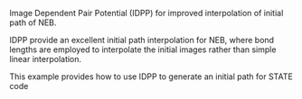 
Image Dependent Pair Potential (IDPP) for improved interpolation of initial path of NEB.

IDPP provide an excellent initial path interpolation for NEB,
where bond lengths are employed to interpolate the initial images rather than simple linear interpolation.

This example provides how to use IDPP to generate an initial path for STATE code
